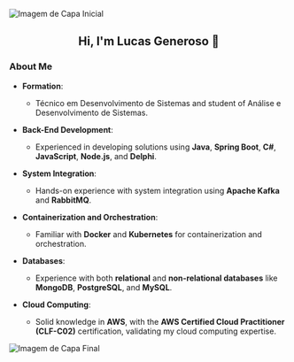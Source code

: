 ![Imagem de Capa Inicial](https://capsule-render.vercel.app/api?type=waving&color=8B0000&height=120&section=header&wave=80)


<div align="center">

## Hi, I'm Lucas Generoso 👋

</div>

### About Me

- **Formation**:  
  - Técnico em Desenvolvimento de Sistemas and student of Análise e Desenvolvimento de Sistemas.

- **Back-End Development**:  
  - Experienced in developing solutions using **Java**, **Spring Boot**, **C#**, **JavaScript**, **Node.js**, and **Delphi**.

- **System Integration**:  
  - Hands-on experience with system integration using **Apache Kafka** and **RabbitMQ**.

- **Containerization and Orchestration**:  
  - Familiar with **Docker** and **Kubernetes** for containerization and orchestration.

- **Databases**:  
  - Experience with both **relational** and **non-relational databases** like **MongoDB**, **PostgreSQL**, and **MySQL**.

- **Cloud Computing**:  
  - Solid knowledge in **AWS**, with the **AWS Certified Cloud Practitioner (CLF-C02)** certification, validating my cloud computing expertise.


![Imagem de Capa Final](https://capsule-render.vercel.app/api?type=waving&color=8B0000&height=120&section=footer&wave=80)



